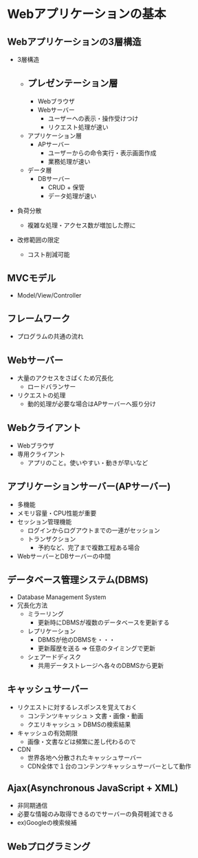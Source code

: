 # Webアプリケーションの基本
## Webアプリケーションの3層構造
- 3層構造
  - プレゼンテーション層
    - 
    - Webブラウザ
    - Webサーバー
      - ユーザーへの表示・操作受けつけ
      - リクエスト処理が速い
  - アプリケーション層
    - APサーバー
      - ユーザーからの命令実行・表示画面作成
      - 業務処理が速い
  - データ層
    - DBサーバー
      - CRUD + 保管
      - データ処理が速い

- 負荷分散
  - 複雑な処理・アクセス数が増加した際に
- 改修範囲の限定
  - コスト削減可能

## MVCモデル
- Model/View/Controller

## フレームワーク
- プログラムの共通の流れ

## Webサーバー
- 大量のアクセスをさばくため冗長化
  - ロードバランサー
- リクエストの処理
  - 動的処理が必要な場合はAPサーバーへ振り分け

## Webクライアント
- Webブラウザ
- 専用クライアント
  - アプリのこと。使いやすい・動きが早いなど

## アプリケーションサーバー(APサーバー)
- 多機能
- メモリ容量・CPU性能が重要
- セッション管理機能
  - ログインからログアウトまでの一連がセッション
  - トランザクション
    - 予約など、完了まで複数工程ある場合
- WebサーバーとDBサーバーの中間

## データベース管理システム(DBMS)
- Database Management System
- 冗長化方法
  - ミラーリング
    - 更新時にDBMSが複数のデータベースを更新する
  - レプリケーション
    - DBMSが他のDBMSを・・・
    - 更新履歴を送る => 任意のタイミングで更新
  - シェアードディスク
    - 共用データストレージへ各々のDBMSから更新

## キャッシュサーバー
- リクエストに対するレスポンスを覚えておく
  - コンテンツキャッシュ > 文書・画像・動画
  - クエリキャッシュ > DBMSの検索結果
- キャッシュの有効期限
  - 画像・文書などは頻繁に差し代わるので
- CDN
  - 世界各地へ分散されたキャッシュサーバー
  - CDN全体で１台のコンテンツキャッシュサーバーとして動作

## Ajax(Asynchronous JavaScript + XML)
- 非同期通信
- 必要な情報のみ取得できるのでサーバーの負荷軽減できる
- ex)Googleの検索候補

## Webプログラミング
